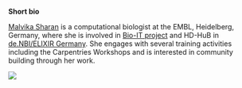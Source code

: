 **Short bio**

[Malvika Sharan](https://twitter.com/MalvikaSharan) is a computational biologist at the EMBL, Heidelberg, Germany, where she is involved in [Bio-IT project](https://www.embl.de/research/interdisciplinary_research/bioinformatics/community/bio-it/) and HD-HuB in [de.NBI/ELIXIR Germany](https://www.denbi.de/). She engages with several training activities including the Carpentries Workshops and is interested in community building through her work.

![](https://github.com/carpentries/carpentrycon/blob/master/ShortBio/profile_picture/MalvikaSharan.jpg)

